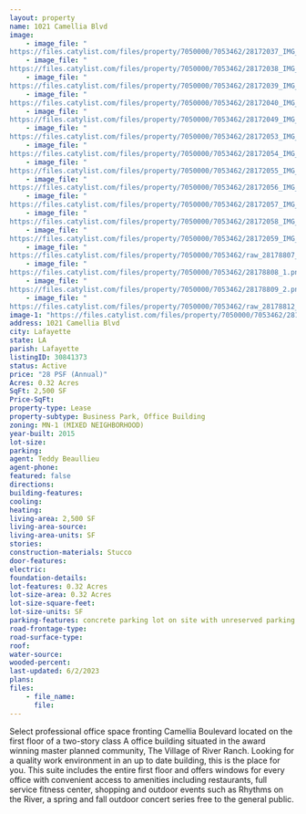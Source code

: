 ```yaml
---
layout: property
name: 1021 Camellia Blvd
image:
    - image_file: "https://files.catylist.com/files/property/7050000/7053462/28172037_IMG_3589.JPG"
    - image_file: "https://files.catylist.com/files/property/7050000/7053462/28172038_IMG_3591.JPG"
    - image_file: "https://files.catylist.com/files/property/7050000/7053462/28172039_IMG_3616.JPG"
    - image_file: "https://files.catylist.com/files/property/7050000/7053462/28172040_IMG_3598.JPG"
    - image_file: "https://files.catylist.com/files/property/7050000/7053462/28172049_IMG_3601.JPG"
    - image_file: "https://files.catylist.com/files/property/7050000/7053462/28172053_IMG_3600.JPG"
    - image_file: "https://files.catylist.com/files/property/7050000/7053462/28172054_IMG_3602.JPG"
    - image_file: "https://files.catylist.com/files/property/7050000/7053462/28172055_IMG_3605.JPG"
    - image_file: "https://files.catylist.com/files/property/7050000/7053462/28172056_IMG_3606.JPG"
    - image_file: "https://files.catylist.com/files/property/7050000/7053462/28172057_IMG_3608.JPG"
    - image_file: "https://files.catylist.com/files/property/7050000/7053462/28172058_IMG_3614.JPG"
    - image_file: "https://files.catylist.com/files/property/7050000/7053462/28172059_IMG_3607.JPG"
    - image_file: "https://files.catylist.com/files/property/7050000/7053462/raw_28178807_Updated_Flyer___1021_Chemin_Metairie___Teddy___5_.pdf"
    - image_file: "https://files.catylist.com/files/property/7050000/7053462/28178808_1.png"
    - image_file: "https://files.catylist.com/files/property/7050000/7053462/28178809_2.png"
    - image_file: "https://files.catylist.com/files/property/7050000/7053462/raw_28178812_Flood_Disclosure.pdf"
image-1: "https://files.catylist.com/files/property/7050000/7053462/28174629_IMG_3593.JPG"
address: 1021 Camellia Blvd
city: Lafayette
state: LA
parish: Lafayette
listingID: 30841373
status: Active
price: "28 PSF (Annual)"
Acres: 0.32 Acres
SqFt: 2,500 SF
Price-SqFt:
property-type: Lease
property-subtype: Business Park, Office Building
zoning: MN-1 (MIXED NEIGHBORHOOD)
year-built: 2015
lot-size:
parking:
agent: Teddy Beaullieu
agent-phone:
featured: false
directions:
building-features:
cooling:
heating:
living-area: 2,500 SF
living-area-source:
living-area-units: SF
stories:
construction-materials: Stucco
door-features:
electric:
foundation-details:
lot-features: 0.32 Acres
lot-size-area: 0.32 Acres
lot-size-square-feet:
lot-size-units: SF
parking-features: concrete parking lot on site with unreserved parking.
road-frontage-type:
road-surface-type:
roof:
water-source:
wooded-percent:
last-updated: 6/2/2023
plans:
files:
    - file_name:
      file:
---
```

Select professional office space fronting Camellia Boulevard located on the first floor of a two-story class A office building situated in the award winning master planned community, The Village of River Ranch. Looking for a quality work environment in an up to date building, this is the place for you. This suite includes the entire first floor and offers windows for every office with convenient access to amenities including restaurants, full service fitness center, shopping and outdoor events such as Rhythms on the River, a spring and fall outdoor concert series free to the general public.
